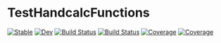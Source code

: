 # TestHandcalcFunctions

[![Stable](https://img.shields.io/badge/docs-stable-blue.svg)](https://co1emi11er2.github.io/TestHandcalcFunctions.jl/stable/)
[![Dev](https://img.shields.io/badge/docs-dev-blue.svg)](https://co1emi11er2.github.io/TestHandcalcFunctions.jl/dev/)
[![Build Status](https://github.com/co1emi11er2/TestHandcalcFunctions.jl/actions/workflows/CI.yml/badge.svg?branch=main)](https://github.com/co1emi11er2/TestHandcalcFunctions.jl/actions/workflows/CI.yml?query=branch%3Amain)
[![Build Status](https://ci.appveyor.com/api/projects/status/github/co1emi11er2/TestHandcalcFunctions.jl?svg=true)](https://ci.appveyor.com/project/co1emi11er2/TestHandcalcFunctions-jl)
[![Coverage](https://codecov.io/gh/co1emi11er2/TestHandcalcFunctions.jl/branch/main/graph/badge.svg)](https://codecov.io/gh/co1emi11er2/TestHandcalcFunctions.jl)
[![Coverage](https://coveralls.io/repos/github/co1emi11er2/TestHandcalcFunctions.jl/badge.svg?branch=main)](https://coveralls.io/github/co1emi11er2/TestHandcalcFunctions.jl?branch=main)

